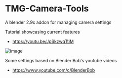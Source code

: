 # TMG-Camera-Tools
A blender 2.9x addon for managing camera settings

Tutorial showcasing current features
* https://youtu.be/JpSkzwqTtiM

![image](https://user-images.githubusercontent.com/11281480/134318474-c1da1815-87b7-49bb-b61a-3d177b4e68fa.png)

Some settings based on Blender Bob's youtube videos
* https://www.youtube.com/c/BlenderBob
